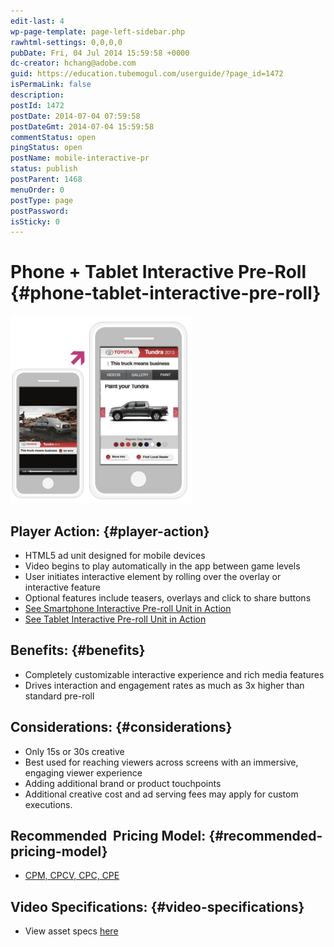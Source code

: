 ```yaml
---
edit-last: 4
wp-page-template: page-left-sidebar.php
rawhtml-settings: 0,0,0,0
pubDate: Fri, 04 Jul 2014 15:59:58 +0000
dc-creator: hchang@adobe.com
guid: https://education.tubemogul.com/userguide/?page_id=1472
isPermaLink: false
description: 
postId: 1472
postDate: 2014-07-04 07:59:58
postDateGmt: 2014-07-04 15:59:58
commentStatus: open
pingStatus: open
postName: mobile-interactive-pr
status: publish
postParent: 1468
menuOrder: 0
postType: page
postPassword: 
isSticky: 0
---
```


# Phone + Tablet Interactive Pre-Roll {#phone-tablet-interactive-pre-roll}

[ ![mobile ipr](assets/mobile-ipr-290x300.png)](assets/mobile-ipr.png)

## Player Action: {#player-action}

* HTML5 ad unit designed for mobile devices
* Video begins to play automatically in the app between game levels
* User initiates interactive element by rolling over the overlay or interactive feature
* Optional features include teasers, overlays and click to share buttons
* [See Smartphone Interactive Pre-roll Unit in Action](https://www.tubemogul.com/marketing/showcase/interactive-in-app-pre-roll.html)
* [See Tablet Interactive Pre-roll Unit in Action](https://www.tubemogul.com/marketing/showcase/interactive-in-app-pre-roll-tablet.html)

## Benefits: {#benefits}

* Completely customizable interactive experience and rich media features
* Drives interaction and engagement rates as much as 3x higher than standard pre-roll

## Considerations: {#considerations}

* Only 15s or 30s creative
* Best used for reaching viewers across screens with an immersive, engaging viewer experience
* Adding additional brand or product touchpoints
* Additional creative cost and ad serving fees may apply for custom executions.

## Recommended&nbsp; Pricing Model: {#recommended-pricing-model}

* [CPM, CPCV, CPC, CPE](../../../../user-guide/planning/ad-formats/performance-pricing.md)

## Video Specifications: {#video-specifications}

* View asset specs [here](../../../../user-guide/planning/ad-formats/ad-specs.md)

